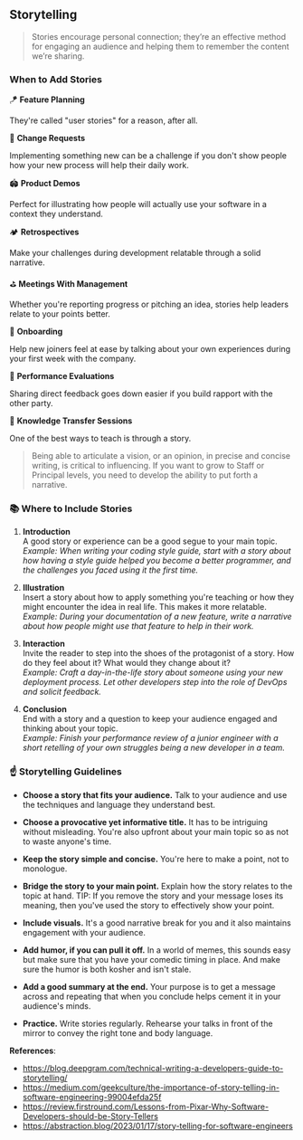 ## Storytelling
> Stories encourage personal connection; they’re an effective method for engaging an audience and helping them to remember the content we’re sharing.

### When to Add Stories

🪁 **Feature Planning**

They're called "user stories" for a reason, after all.

🎡 **Change Requests** 

Implementing something new can be a challenge if you don't show people how your new process will help their daily work.

🏟️ **Product Demos** 

Perfect for illustrating how people will actually use your software in a context they understand.

🏕️ **Retrospectives** 

Make your challenges during development relatable through a solid narrative.

⛳ **Meetings With Management** 

Whether you're reporting progress or pitching an idea, stories help leaders relate to your points better.

🎢 **Onboarding** 

Help new joiners feel at ease by talking about your own experiences during your first week with the company.

💺 **Performance Evaluations** 

Sharing direct feedback goes down easier if you build rapport with the other party.

💈 **Knowledge Transfer Sessions** 

One of the best ways to teach is through a story.

> Being able to articulate a vision, or an opinion, in precise and concise writing, is critical to influencing. If you want to grow to Staff or Principal levels, you need to develop the ability to put forth a narrative.

### 📚 Where to Include Stories

1. **Introduction**  
A good story or experience can be a good segue to your main topic.  
*Example: When writing your coding style guide, start with a story about how having a style guide helped you become a better programmer, and the challenges you faced using it the first time.*
 
2. **Illustration**  
Insert a story about how to apply something you're teaching or how they might encounter the idea in real life. This makes it more relatable.  
*Example: During your documentation of a new feature, write a narrative about how people might use that feature to help in their work.*

3. **Interaction**  
Invite the reader to step into the shoes of the protagonist of a story. How do they feel about it? What would they change about it?  
*Example: Craft a day-in-the-life story about someone using your new deployment process. Let other developers step into the role of DevOps and solicit feedback.*

4. **Conclusion**  
End with a story and a question to keep your audience engaged and thinking about your topic.  
*Example: Finish your performance review of a junior engineer with a short retelling of your own struggles being a new developer in a team.*

### ☝️ Storytelling Guidelines
* **Choose a story that fits your audience.** Talk to your audience and use the techniques and language they understand best.

* **Choose a provocative yet informative title.** It has to be intriguing without misleading. You're also upfront about your main topic so as not to waste anyone's time.

* **Keep the story simple and concise.** You're here to make a point, not to monologue.

* **Bridge the story to your main point.** Explain how the story relates to the topic at hand. 
TIP: If you remove the story and your message loses its meaning, then you've used the story to effectively show your point.

* **Include visuals.** It's a good narrative break for you and it also maintains engagement with your audience.

* **Add humor, if you can pull it off.** In a world of memes, this sounds easy but make sure that you have your comedic timing in place. And make sure the humor is both kosher and isn't stale. 

* **Add a good summary at the end.** Your purpose is to get a message across and repeating that when you conclude helps cement it in your audience's minds.
  
* **Practice.** Write stories regularly. Rehearse your talks in front of the mirror to convey the right tone and body language.

**References**:  
- https://blog.deepgram.com/technical-writing-a-developers-guide-to-storytelling/
- https://medium.com/geekculture/the-importance-of-story-telling-in-software-engineering-99004efda25f
- https://review.firstround.com/Lessons-from-Pixar-Why-Software-Developers-should-be-Story-Tellers
- https://abstraction.blog/2023/01/17/story-telling-for-software-engineers